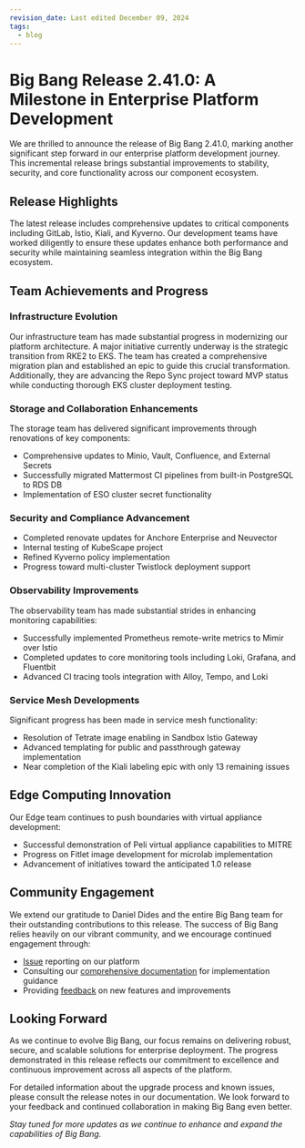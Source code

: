 ```yaml
---
revision_date: Last edited December 09, 2024
tags:
  - blog
---
```


# Big Bang Release 2.41.0: A Milestone in Enterprise Platform Development

We are thrilled to announce the release of Big Bang 2.41.0, marking another significant step forward in our enterprise platform development journey. This incremental release brings substantial improvements to stability, security, and core functionality across our component ecosystem.

## Release Highlights

The latest release includes comprehensive updates to critical components including GitLab, Istio, Kiali, and Kyverno. Our development teams have worked diligently to ensure these updates enhance both performance and security while maintaining seamless integration within the Big Bang ecosystem.

## Team Achievements and Progress

### Infrastructure Evolution

Our infrastructure team has made substantial progress in modernizing our platform architecture. A major initiative currently underway is the strategic transition from RKE2 to EKS. The team has created a comprehensive migration plan and established an epic to guide this crucial transformation. Additionally, they are advancing the Repo Sync project toward MVP status while conducting thorough EKS cluster deployment testing.

### Storage and Collaboration Enhancements

The storage team has delivered significant improvements through renovations of key components:
- Comprehensive updates to Minio, Vault, Confluence, and External Secrets
- Successfully migrated Mattermost CI pipelines from built-in PostgreSQL to RDS DB
- Implementation of ESO cluster secret functionality

### Security and Compliance Advancement

- Completed renovate updates for Anchore Enterprise and Neuvector
- Internal testing of KubeScape project
- Refined Kyverno policy implementation
- Progress toward multi-cluster Twistlock deployment support

### Observability Improvements

The observability team has made substantial strides in enhancing monitoring capabilities:
- Successfully implemented Prometheus remote-write metrics to Mimir over Istio
- Completed updates to core monitoring tools including Loki, Grafana, and Fluentbit
- Advanced CI tracing tools integration with Alloy, Tempo, and Loki

### Service Mesh Developments

Significant progress has been made in service mesh functionality:
- Resolution of Tetrate image enabling in Sandbox Istio Gateway
- Advanced templating for public and passthrough gateway implementation
- Near completion of the Kiali labeling epic with only 13 remaining issues

## Edge Computing Innovation

Our Edge team continues to push boundaries with virtual appliance development:
- Successful demonstration of Peli virtual appliance capabilities to MITRE
- Progress on Fitlet image development for microlab implementation
- Advancement of initiatives toward the anticipated 1.0 release

## Community Engagement

We extend our gratitude to Daniel Dides and the entire Big Bang team for their outstanding contributions to this release. The success of Big Bang relies heavily on our vibrant community, and we encourage continued engagement through:
- [Issue](https://repo1.dso.mil/big-bang/bigbang/-/issues/new) reporting on our platform
- Consulting our [comprehensive documentation](https://docs-bigbang.dso.mil/latest/) for implementation guidance
- Providing [feedback](https://join.slack.com/t/bigbanguniver-ft39451/shared_invite/zt-2mrtefxg6-5WJr85JD3NPbreMuAcQR0A) on new features and improvements

## Looking Forward

As we continue to evolve Big Bang, our focus remains on delivering robust, secure, and scalable solutions for enterprise deployment. The progress demonstrated in this release reflects our commitment to excellence and continuous improvement across all aspects of the platform.

For detailed information about the upgrade process and known issues, please consult the release notes in our documentation. We look forward to your feedback and continued collaboration in making Big Bang even better.

*Stay tuned for more updates as we continue to enhance and expand the capabilities of Big Bang.*